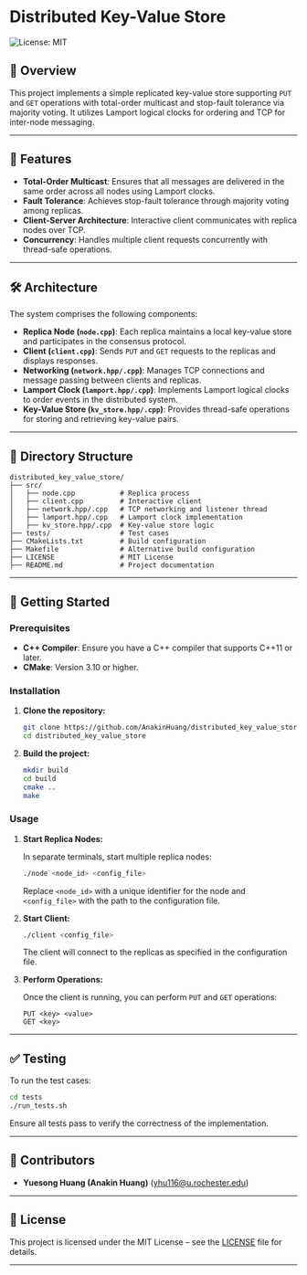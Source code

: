 # Distributed Key-Value Store

![License: MIT](https://img.shields.io/badge/License-MIT-yellow.svg)

## 📖 Overview

This project implements a simple replicated key-value store supporting `PUT` and `GET` operations with total-order multicast and stop-fault tolerance via majority voting. It utilizes Lamport logical clocks for ordering and TCP for inter-node messaging.

---

## 🧩 Features

- **Total-Order Multicast**: Ensures that all messages are delivered in the same order across all nodes using Lamport clocks.
- **Fault Tolerance**: Achieves stop-fault tolerance through majority voting among replicas.
- **Client-Server Architecture**: Interactive client communicates with replica nodes over TCP.
- **Concurrency**: Handles multiple client requests concurrently with thread-safe operations.

---

## 🛠️ Architecture

The system comprises the following components:

- **Replica Node (`node.cpp`)**: Each replica maintains a local key-value store and participates in the consensus protocol.
- **Client (`client.cpp`)**: Sends `PUT` and `GET` requests to the replicas and displays responses.
- **Networking (`network.hpp/.cpp`)**: Manages TCP connections and message passing between clients and replicas.
- **Lamport Clock (`lamport.hpp/.cpp`)**: Implements Lamport logical clocks to order events in the distributed system.
- **Key-Value Store (`kv_store.hpp/.cpp`)**: Provides thread-safe operations for storing and retrieving key-value pairs.

---

## 📂 Directory Structure

```
distributed_key_value_store/
├── src/
│   ├── node.cpp           # Replica process
│   ├── client.cpp         # Interactive client
│   ├── network.hpp/.cpp   # TCP networking and listener thread
│   ├── lamport.hpp/.cpp   # Lamport clock implementation
│   ├── kv_store.hpp/.cpp  # Key-value store logic
├── tests/                 # Test cases
├── CMakeLists.txt         # Build configuration
├── Makefile               # Alternative build configuration
├── LICENSE                # MIT License
├── README.md              # Project documentation
```

---

## 🚀 Getting Started

### Prerequisites

- **C++ Compiler**: Ensure you have a C++ compiler that supports C++11 or later.
- **CMake**: Version 3.10 or higher.

### Installation

1. **Clone the repository:**

   ```bash
   git clone https://github.com/AnakinHuang/distributed_key_value_store.git
   cd distributed_key_value_store
   ```

2. **Build the project:**

   ```bash
   mkdir build
   cd build
   cmake ..
   make
   ```

### Usage

1. **Start Replica Nodes:**

   In separate terminals, start multiple replica nodes:

   ```bash
   ./node <node_id> <config_file>
   ```

   Replace `<node_id>` with a unique identifier for the node and `<config_file>` with the path to the configuration file.

2. **Start Client:**

   ```bash
   ./client <config_file>
   ```

   The client will connect to the replicas as specified in the configuration file.

3. **Perform Operations:**

   Once the client is running, you can perform `PUT` and `GET` operations:

   ```
   PUT <key> <value>
   GET <key>
   ```

---

## ✅ Testing

To run the test cases:

```bash
cd tests
./run_tests.sh
```

Ensure all tests pass to verify the correctness of the implementation.

---

## 👥 Contributors

- **Yuesong Huang (Anakin Huang)** (yhu116@u.rochester.edu)

---

## 📄 License

This project is licensed under the MIT License – see the [LICENSE](LICENSE) file for details.

---
